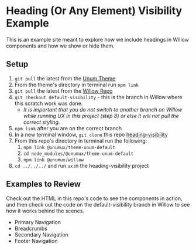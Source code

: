 # Heading (Or Any Element) Visibility Example

This is an example site meant to explore how we include headings in Willow components and how we show or hide them.

## Setup

1. `git pull` the latest from the [Unum Theme](https://github.com/unumux/theme-unum-default)
1. From the theme's directory in terminal run `npm link`
1. `git pull` the latest from the [Willow Repo](https://github.com/unumux/willow)
1. `git checkout default-visibility` - this is the branch in Willow where this scratch work was done.
    - _It is important that you do not switch to another branch on Willow while running UX in this project (step 8) or else it will not pull the correct styling._
1. `npm link` after you are on the correct branch
1. In a new terminal window, `git clone` this repo [heading-visibility](https://github.com/unumux/heading-visibility)
1. From this repo's directory in terminal run the following:
   1. `npm link @unumux/theme-unum-default`
   1. `cd node_modules/@unumux/theme-unum-default`
   1. `npm link @unumux/willow`
1. `cd ../../../` and run `ux` in the heading-visibility project

## Examples to Review

Check out the HTML in this repo's code to see the components in action, and then check out the code on the default-visibility branch in Willow to see how it works behind the scenes.

- Primary Navigation
- Breadcrumbs
- Secondary Navigation
- Footer Navigation